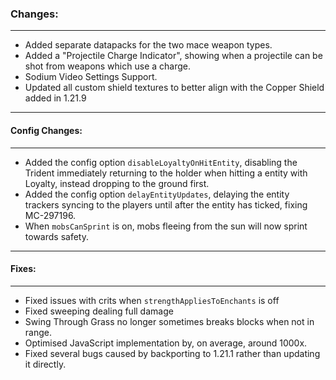 ### Changes:
***
- Added separate datapacks for the two mace weapon types.
- Added a "Projectile Charge Indicator", showing when a projectile can be shot from weapons which use a charge.
- Sodium Video Settings Support.
- Updated all custom shield textures to better align with the Copper Shield added in 1.21.9
***
#### Config Changes:
***
- Added the config option `disableLoyaltyOnHitEntity`, disabling the Trident immediately returning to the holder when hitting a entity with Loyalty, instead dropping to the ground first.
- Added the config option `delayEntityUpdates`, delaying the entity trackers syncing to the players until after the entity has ticked, fixing MC-297196.
- When `mobsCanSprint` is on, mobs fleeing from the sun will now sprint towards safety.
***
#### Fixes:
***
- Fixed issues with crits when `strengthAppliesToEnchants` is off
- Fixed sweeping dealing full damage
- Swing Through Grass no longer sometimes breaks blocks when not in range.
- Optimised JavaScript implementation by, on average, around 1000x.
- Fixed several bugs caused by backporting to 1.21.1 rather than updating it directly.
